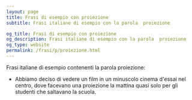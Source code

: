 ```yaml
---
layout: page
title: Frasi di esempio con proiezione 
subtitle: Frasi italiane di esempio con la parola  proiezione

og_title: Frasi di esempio con proiezione 
og_description: Frasi italiane di esempio con la parola  proiezione
og_type: website
permalink: /frasi/p/proiezione.html
---
```


Frasi italiane di esempio contenenti la parola proiezione:


- Abbiamo deciso di vedere un film in un minuscolo cinema d'essai nel centro, dove facevano una proiezione la mattina quasi solo per gli studenti che saltavano la scuola.
